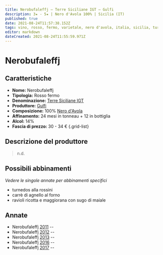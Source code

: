 ```yaml
---
title: Nerobufaleffj – Terre Siciliane IGT – Gulfi 
description: 3★ - 5★ | Nero d'Avola 100% | Sicilia (IT)
published: true
date: 2021-08-24T11:57:38.152Z
tags: vino, rosso, fermo, varietale, nero d'avola, italia, sicilia, turnedos alla rossini, carrè di agnello al forno, ravioli ricotta e maggiorana con sugo di maiale, 30 - 34€, 5 stelle
editor: markdown
dateCreated: 2021-08-24T11:55:59.971Z
---
```


# Nerobufaleffj

## Caratteristiche
- **Nome:** Nerobufaleffj
- **Tipologia:** Rosso fermo
- **Denominazione:** [Terre Siciliane IGT](/denominazioni/Italia/Sicilia/IGT/Terre-Siciliane)
- **Produttore:** [Gulfi](/produttori/Italia/Sicilia/Gulfi) 
- **Composizione:** 100% [Nero d'Avola](/vitigni/bacca-nera/nero-d-avola)
- **Affinamento:** 24 mesi in tonneau + 12 in bottiglia
- **Alcol:** 14%
- **Fascia di prezzo:** 30 - 34 €
{.grid-list}

## Descrizione del produttore

> n.d.

## Possibili abbinamenti
*Vedere le singole annate per abbinamenti specifici*

- turnedos alla rossini
- carrè di agnello al forno
- ravioli ricotta e maggiorana con sugo di maiale

## Annate
- Nerobufaleffj [2011](vini/Italia/Sicilia/Gulfi/Nerobufaleffj/2011) -- <span class="star-5"></span>
- Nerobufaleffj [2012](vini/Italia/Sicilia/Gulfi/Nerobufaleffj/2012) -- <span class="star-3"></span>
- Nerobufaleffj [2013](vini/Italia/Sicilia/Gulfi/Nerobufaleffj/2013) -- <span class="star-3"></span>
- Nerobufaleffj [2016](vini/Italia/Sicilia/Gulfi/Nerobufaleffj/2016) -- <span class="star-5"></span>
- Nerobufaleffj [2017](vini/Italia/Sicilia/Gulfi/Nerobufaleffj/2017) -- <span class="star-5"></span>

